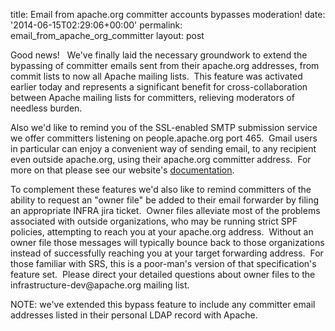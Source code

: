 title: Email from apache.org committer accounts bypasses moderation!
date: '2014-06-15T02:29:06+00:00'
permalink: email_from_apache_org_committer
layout: post

<p>Good news! &nbsp; We've finally laid the necessary groundwork to extend the bypassing of committer emails sent from their apache.org addresses, from commit lists to now all Apache mailing lists. &nbsp;This feature was activated earlier today and represents a significant benefit for cross-collaboration between Apache mailing lists for committers, relieving moderators of needless burden.</p> 
  <p>Also we'd like to remind you of the SSL-enabled SMTP submission service we offer committers listening on people.apache.org port 465. &nbsp;Gmail users in particular can enjoy a convenient way of sending email, to any recipient even outside apache.org, using their apache.org committer address. &nbsp;For more on that please see our website's <a href="http://www.apache.org/dev/user-email.html#via-smtp-based-mail-submission-service-recommended">documentation</a>.</p> 
  <p>To complement these features we'd also like to remind committers of the ability to request an &quot;owner file&quot; be added to their email forwarder by filing an appropriate INFRA jira ticket. &nbsp;Owner files alleviate most of the problems associated with outside organizations, who may be running strict SPF policies, attempting to reach you at your apache.org address. &nbsp;Without an owner file those messages will typically bounce back to those organizations instead of successfully reaching you at your target forwarding address. &nbsp;For those familiar with SRS, this is a poor-man's version of that specification's feature set. &nbsp;Please direct your detailed questions about owner files to the infrastructure-dev@apache.org mailing list.</p> 
  <p>NOTE: we've extended this bypass feature to include any committer email addresses listed in their personal LDAP record with Apache.</p>
